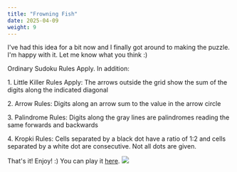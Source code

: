 ```yaml
---
title: "Frowning Fish"
date: 2025-04-09
weight: 9
---
```


<p>I've had this idea for a bit now and I finally got around to making the puzzle. I'm happy with it. Let me know what you think :)</p>
<p>
Ordinary Sudoku Rules Apply. In addition:
</p>
<p>
1. Little Killer Rules Apply: The arrows outside the grid show the sum of the digits along the indicated diagonal
</p>
<p>
2. Arrow Rules: Digits along an arrow sum to the value in the arrow circle
</p>
<p>
3. Palindrome Rules: Digits along the gray lines are palindromes reading the same forwards and backwards
</p>
<p>
4. Kropki Rules: Cells separated by a black dot have a ratio of 1:2 and cells separated by a white dot are consecutive. Not all dots are given.
</p>
<p>That's it! Enjoy! :)
You can play it <a href="https://tinyurl.com/frowningfish">here</a>.

<img src="/Dateien/bild.php?data=d0e2e178-18145-30303041434b2d31"/>
</p>